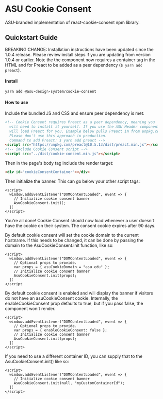 # ASU Cookie Consent
ASU-branded implementation of react-cookie-consent npm library.

## Quickstart Guide

BREAKING CHANGE: Installation instructions have been updated since the 1.0.4
release. Please review install steps if you are updating from version 1.0.4 or
earlier. Note the the component now requires a container tag in the HTML and
for Preact to be added as a peer dependency (`$ yarn add preact`).

#### Install

```bash
yarn add @asu-design-system/cookie-consent
```

#### How to use
Include the bundled JS and CSS and ensure peer dependency is met:

```html
<!-- Cookie Consent requires Preact as a peer dependency, meaning you
  will need to install it yourself. If you use the ASU Header component, it
  will load Preact for you. Example below pulls Preact in from unpkg.com.
  Please don't use this approach in production.
  Command to add Preact: $ yarn add preact -->
<script src="https://unpkg.com/preact@10.5.13/dist/preact.min.js"></script>
<!-- include Cookie Consent script -->
<script src="../dist/cookie-consent.min.js"></script>
```

Then in the page's body tag include the render target:

```html
<div id="cookieConsentContainer"></div>
```

Then initialize the banner. This can go below your other script tags:

```
<script>
  window.addEventListener("DOMContentLoaded", event => {
    // Initialize cookie consent banner
    AsuCookieConsent.init();
  })
</script>
```
You're all done! Cookie Consent should now load whenever a user doesn't have
the cookie on their system. The consent cookie expires after 90 days.

By default cookie consent will set the cookie domain to the current hostname.
If this needs to be changed, it can be done by passing the domain to the
AsuCookieConsent.init function, like so:

```
<script>
  window.addEventListener("DOMContentLoaded", event => {
    // Optional props to provide.
    var props = { asuCookieDomain = "asu.edu" };
    // Initialize cookie consent banner
    AsuCookieConsent.init(props);
  })
</script
```

By default cookie consent is enabled and will display the banner if visitors
do not have an asuCookieConsent cookie. Internally, the enableCookieConsent
prop defaults to true, but if you pass false, the component won't render.

```
<script>
  window.addEventListener("DOMContentLoaded", event => {
    // Optional props to provide.
    var props = { enableCookieConsent: false };
    // Initialize cookie consent banner
    AsuCookieConsent.init(props);
  })
</script>
```

If you need to use a different container ID, you can supply that to the
AsuCookieConsent.init() like so:

```
<script>
  window.addEventListener("DOMContentLoaded", event => {
    // Initialize cookie consent banner
    AsuCookieConsent.init(null, "myCustomContainerId");
  })
</script>
```
